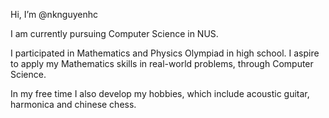 Hi, I’m @nknguyenhc

I am currently pursuing Computer Science in NUS.

I participated in Mathematics and Physics Olympiad in high school. I aspire to apply my Mathematics skills in real-world problems, through Computer Science.

In my free time I also develop my hobbies, which include acoustic guitar, harmonica and chinese chess.

<!---
nknguyenhc/nknguyenhc is a ✨ special ✨ repository because its `README.md` (this file) appears on your GitHub profile.
You can click the Preview link to take a look at your changes.
--->
